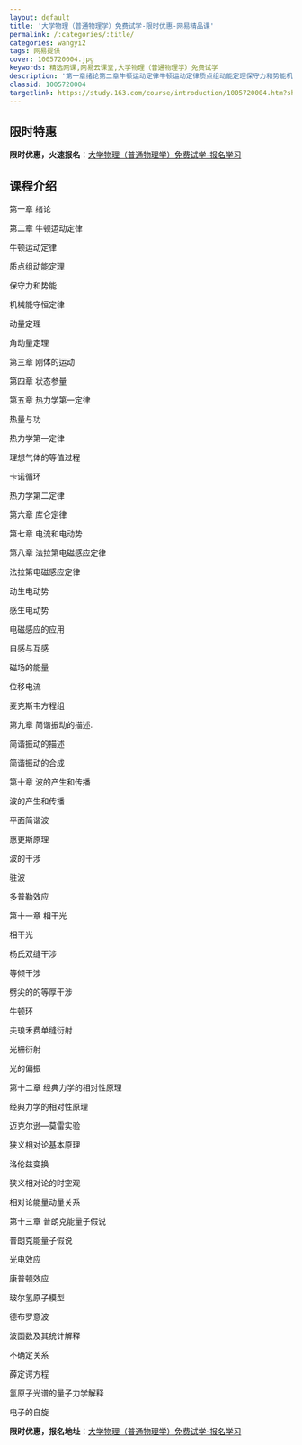 ```yaml
---
layout: default
title: '大学物理（普通物理学）免费试学-限时优惠-网易精品课'
permalink: /:categories/:title/
categories: wangyi2
tags: 网易提供
cover: 1005720004.jpg
keywords: 精选网课,网易云课堂,大学物理（普通物理学）免费试学
description: '第一章绪论第二章牛顿运动定律牛顿运动定律质点组动能定理保守力和势能机械能守恒定律动量定理角动量定理第三章刚体的运动第四章'
classid: 1005720004
targetlink: https://study.163.com/course/introduction/1005720004.htm?share=1&shareId=1025206652&utm_campaign=share&utm_medium=iphoneShare&utm_source=&utm_u=1025206652
---
```


## 限时特惠

**限时优惠，火速报名**：[大学物理（普通物理学）免费试学-报名学习](https://study.163.com/course/introduction/1005720004.htm?share=1&shareId=1025206652&utm_campaign=share&utm_medium=iphoneShare&utm_source=&utm_u=1025206652)

## 课程介绍

第一章 绪论

第二章 牛顿运动定律

牛顿运动定律

质点组动能定理

保守力和势能

机械能守恒定律

动量定理

角动量定理

第三章 刚体的运动

第四章 状态参量

第五章 热力学第一定律

热量与功

热力学第一定律

理想气体的等值过程

卡诺循环

热力学第二定律

第六章 库仑定律

第七章 电流和电动势

第八章 法拉第电磁感应定律

法拉第电磁感应定律

动生电动势

感生电动势

电磁感应的应用

自感与互感

磁场的能量

位移电流

麦克斯韦方程组

第九章 简谐振动的描述.

简谐振动的描述

简谐振动的合成

第十章 波的产生和传播

波的产生和传播

平面简谐波

惠更斯原理

波的干涉

驻波

多普勒效应

第十一章 相干光

相干光

杨氏双缝干涉

等倾干涉

劈尖的的等厚干涉

牛顿环

夫琅禾费单缝衍射

光栅衍射

光的偏振

第十二章 经典力学的相对性原理

经典力学的相对性原理

迈克尔逊—莫雷实验

狭义相对论基本原理

洛伦兹变换

狭义相对论的时空观

相对论能量动量关系

第十三章 普朗克能量子假说

普朗克能量子假说

光电效应

康普顿效应

玻尔氢原子模型

德布罗意波

波函数及其统计解释

不确定关系

薛定谔方程

氢原子光谱的量子力学解释

电子的自旋

**限时优惠，报名地址**：[大学物理（普通物理学）免费试学-报名学习](https://study.163.com/course/introduction/1005720004.htm?share=1&shareId=1025206652&utm_campaign=share&utm_medium=iphoneShare&utm_source=&utm_u=1025206652)

